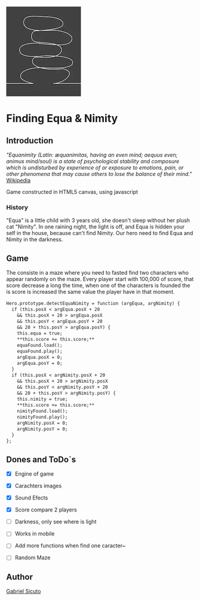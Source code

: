 ![](PiledRocks.png) 

Finding Equa & Nimity
=======

## Introduction

*"Equanimity (Latin: æquanimitas, having an even mind; aequus even; animus mind/soul) is a state of psychological stability and composure which is undisturbed by experience of or exposure to emotions, pain, or other phenomena that may cause others to lose the balance of their mind."*
[Wikipedia](https://en.wikipedia.org/wiki/Equanimity)

Game constructed in HTML5 canvas, using javascript

### History

"Equa" is a little child with 3 years old, she doesn't sleep without her plush cat "Nimity".
In one raining night, the light is off, and Equa is hidden your self in the house, because can't find Nimity.
Our hero need to find Equa and Nimity in the darkness.

## Game 

The consiste in a maze where you need to fasted find two characters who appear randomly on the maze.
Every player start with 100,000 of score, that score decrease a long the time, when one of the characters is founded the is score is increased the same value the player have in that moment.
```
Hero.prototype.detectEquaNimity = function (argEqua, argNimity) {
  if (this.posX < argEqua.posX + 20
    && this.posX + 20 > argEqua.posX
    && this.posY < argEqua.posY + 20
    && 20 + this.posY > argEqua.posY) {
    this.equa = true;
    **this.score += this.score;**
    equaFound.load();
    equaFound.play();
    argEqua.posX = 0;
    argEqua.posY = 0;
  }
  if (this.posX < argNimity.posX + 20
    && this.posX + 20 > argNimity.posX
    && this.posY < argNimity.posY + 20
    && 20 + this.posY > argNimity.posY) {
    this.nimity = true;
    **this.score += this.score;**
    nimityFound.load();
    nimityFound.play();
    argNimity.posX = 0;
    argNimity.posY = 0;
  }
};
```

## Dones and ToDo`s

- [x] Engine of game
- [x] Carachters images
- [x] Sound Efects
- [x] Score compare 2 players
- [ ] Darkness, only see where is light
- [ ] Works in mobile
- [ ] Add more functions when find one caracter~
- [ ] Random Maze



## Author

[Gabriel Sicuto](https://github.com/gsicuto)



